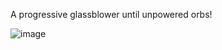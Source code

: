 A progressive glassblower until unpowered orbs!

![image](https://user-images.githubusercontent.com/48168105/123031576-64107c80-d3dc-11eb-82b4-ccd556f94110.png)
